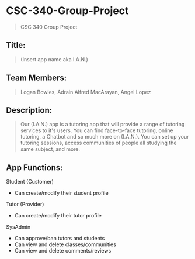 # CSC-340-Group-Project
> CSC 340 Group Project
## Title:
> (Insert app name aka I.A.N.)

## Team Members:
> Logan Bowles, Adrain Alfred MacArayan, Angel Lopez

## Description:
> Our (I.A.N.) app is a tutoring app that will provide a range of tutoring services to it's users. You can find face-to-face tutoring, online tutoring, a Chatbot and so much more on (I.A.N.). You can set up your tutoring sessions, access communities of people all studying the same subject, and more.

## App Functions:
Student (Customer)
- Can create/modify their student profile

Tutor (Provider)
- Can create/modify their tutor profile

SysAdmin
- Can approve/ban tutors and students
- Can view and delete classes/communities
- Can view and delete comments/reviews
